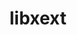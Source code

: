 ---
title: "libxext"
layout: cache
categories: [package, develop-2024-02-25]
meta: {"versions": ["1.3.5"], "compilers": ["gcc@=11.1.0", "gcc@=11.4.0", "gcc@=7.3.1", "gcc@=9.4.0"], "oss": ["amzn2", "ubuntu20.04", "ubuntu22.04"], "platforms": ["linux"], "targets": ["aarch64", "neoverse_n1", "neoverse_v1", "neoverse_v2", "ppc64le", "x86_64_v3"], "stacks": ["aws-isc", "aws-isc-aarch64", "data-vis-sdk", "e4s", "e4s-neoverse-v2", "e4s-neoverse_v1", "e4s-power", "e4s-rocm-external", "ml-linux-x86_64-rocm", "root"], "num_specs": 11, "num_specs_by_stack": {"aws-isc-aarch64": 2, "root": 11, "aws-isc": 1, "e4s-neoverse_v1": 1, "e4s-power": 1, "data-vis-sdk": 2, "e4s": 2, "e4s-rocm-external": 1, "e4s-neoverse-v2": 1, "ml-linux-x86_64-rocm": 1}}
spec_details: [{"hash": "socf36qoldt4bg5hsitgjad4gvzia73i", "compiler": "gcc@=7.3.1", "versions": ["1.3.5"], "os": "amzn2", "platform": "linux", "target": "aarch64", "variants": ["build_system=autotools"], "stacks": ["aws-isc-aarch64", "root"], "size": "-", "tarball": "https://binaries.spack.io/develop-2024-02-25/build_cache/linux-amzn2-aarch64/gcc-7.3.1/libxext-1.3.5/linux-amzn2-aarch64-gcc-7.3.1-libxext-1.3.5-socf36qoldt4bg5hsitgjad4gvzia73i.spack"}, {"hash": "atqqwazk3qib7glojtmwfxwarqr6ppd5", "compiler": "gcc@=7.3.1", "versions": ["1.3.5"], "os": "amzn2", "platform": "linux", "target": "neoverse_n1", "variants": ["build_system=autotools"], "stacks": ["aws-isc-aarch64", "root"], "size": "-", "tarball": "https://binaries.spack.io/develop-2024-02-25/build_cache/linux-amzn2-neoverse_n1/gcc-7.3.1/libxext-1.3.5/linux-amzn2-neoverse_n1-gcc-7.3.1-libxext-1.3.5-atqqwazk3qib7glojtmwfxwarqr6ppd5.spack"}, {"hash": "2676v4vqvr3knwj3ysh4vebjfu5tpjax", "compiler": "gcc@=7.3.1", "versions": ["1.3.5"], "os": "amzn2", "platform": "linux", "target": "x86_64_v3", "variants": ["build_system=autotools"], "stacks": ["aws-isc", "root"], "size": "-", "tarball": "https://binaries.spack.io/develop-2024-02-25/build_cache/linux-amzn2-x86_64_v3/gcc-7.3.1/libxext-1.3.5/linux-amzn2-x86_64_v3-gcc-7.3.1-libxext-1.3.5-2676v4vqvr3knwj3ysh4vebjfu5tpjax.spack"}, {"hash": "emarbcqjquuwfgvssrqz2rqntqbo22lb", "compiler": "gcc@=11.4.0", "versions": ["1.3.5"], "os": "ubuntu20.04", "platform": "linux", "target": "neoverse_v1", "variants": ["build_system=autotools"], "stacks": ["e4s-neoverse_v1", "root"], "size": "-", "tarball": "https://binaries.spack.io/develop-2024-02-25/build_cache/linux-ubuntu20.04-neoverse_v1/gcc-11.4.0/libxext-1.3.5/linux-ubuntu20.04-neoverse_v1-gcc-11.4.0-libxext-1.3.5-emarbcqjquuwfgvssrqz2rqntqbo22lb.spack"}, {"hash": "2vgi6dlqlkpo4atqpm25ebzuinb6iwdk", "compiler": "gcc@=9.4.0", "versions": ["1.3.5"], "os": "ubuntu20.04", "platform": "linux", "target": "ppc64le", "variants": ["build_system=autotools"], "stacks": ["root", "e4s-power"], "size": "-", "tarball": "https://binaries.spack.io/develop-2024-02-25/build_cache/linux-ubuntu20.04-ppc64le/gcc-9.4.0/libxext-1.3.5/linux-ubuntu20.04-ppc64le-gcc-9.4.0-libxext-1.3.5-2vgi6dlqlkpo4atqpm25ebzuinb6iwdk.spack"}, {"hash": "igvws3h7ees6wdun5vpkgwa465jo22gn", "compiler": "gcc@=11.1.0", "versions": ["1.3.5"], "os": "ubuntu20.04", "platform": "linux", "target": "x86_64_v3", "variants": ["build_system=autotools"], "stacks": ["data-vis-sdk", "root"], "size": "-", "tarball": "https://binaries.spack.io/develop-2024-02-25/build_cache/linux-ubuntu20.04-x86_64_v3/gcc-11.1.0/libxext-1.3.5/linux-ubuntu20.04-x86_64_v3-gcc-11.1.0-libxext-1.3.5-igvws3h7ees6wdun5vpkgwa465jo22gn.spack"}, {"hash": "onzvlbxayhbnppyr5rtpszg7dwsvwymb", "compiler": "gcc@=11.1.0", "versions": ["1.3.5"], "os": "ubuntu20.04", "platform": "linux", "target": "x86_64_v3", "variants": ["build_system=autotools"], "stacks": ["data-vis-sdk", "root"], "size": "-", "tarball": "https://binaries.spack.io/develop-2024-02-25/build_cache/linux-ubuntu20.04-x86_64_v3/gcc-11.1.0/libxext-1.3.5/linux-ubuntu20.04-x86_64_v3-gcc-11.1.0-libxext-1.3.5-onzvlbxayhbnppyr5rtpszg7dwsvwymb.spack"}, {"hash": "6iqa6b2caiart7ok4t2mwzfcu3mq443j", "compiler": "gcc@=11.4.0", "versions": ["1.3.5"], "os": "ubuntu20.04", "platform": "linux", "target": "x86_64_v3", "variants": ["build_system=autotools"], "stacks": ["e4s", "root", "e4s-rocm-external"], "size": "-", "tarball": "https://binaries.spack.io/develop-2024-02-25/build_cache/linux-ubuntu20.04-x86_64_v3/gcc-11.4.0/libxext-1.3.5/linux-ubuntu20.04-x86_64_v3-gcc-11.4.0-libxext-1.3.5-6iqa6b2caiart7ok4t2mwzfcu3mq443j.spack"}, {"hash": "irk72ht53ou4y5saa3kjyl3n2o6lxnxs", "compiler": "gcc@=11.4.0", "versions": ["1.3.5"], "os": "ubuntu20.04", "platform": "linux", "target": "x86_64_v3", "variants": ["build_system=autotools"], "stacks": ["e4s", "root"], "size": "-", "tarball": "https://binaries.spack.io/develop-2024-02-25/build_cache/linux-ubuntu20.04-x86_64_v3/gcc-11.4.0/libxext-1.3.5/linux-ubuntu20.04-x86_64_v3-gcc-11.4.0-libxext-1.3.5-irk72ht53ou4y5saa3kjyl3n2o6lxnxs.spack"}, {"hash": "mhj2aluw4l35j6wsuwdnc44pe64zcwpd", "compiler": "gcc@=11.4.0", "versions": ["1.3.5"], "os": "ubuntu22.04", "platform": "linux", "target": "neoverse_v2", "variants": ["build_system=autotools"], "stacks": ["e4s-neoverse-v2", "root"], "size": "-", "tarball": "https://binaries.spack.io/develop-2024-02-25/build_cache/linux-ubuntu22.04-neoverse_v2/gcc-11.4.0/libxext-1.3.5/linux-ubuntu22.04-neoverse_v2-gcc-11.4.0-libxext-1.3.5-mhj2aluw4l35j6wsuwdnc44pe64zcwpd.spack"}, {"hash": "iae7ubktu2cksrwu73smegdnauf7qq4h", "compiler": "gcc@=11.4.0", "versions": ["1.3.5"], "os": "ubuntu22.04", "platform": "linux", "target": "x86_64_v3", "variants": ["build_system=autotools"], "stacks": ["ml-linux-x86_64-rocm", "root"], "size": "-", "tarball": "https://binaries.spack.io/develop-2024-02-25/build_cache/linux-ubuntu22.04-x86_64_v3/gcc-11.4.0/libxext-1.3.5/linux-ubuntu22.04-x86_64_v3-gcc-11.4.0-libxext-1.3.5-iae7ubktu2cksrwu73smegdnauf7qq4h.spack"}]
---